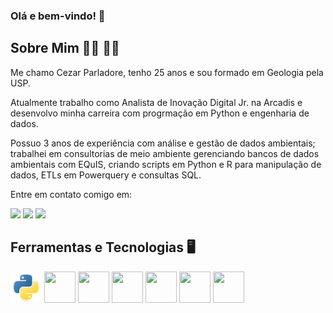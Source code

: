 ### Olá e bem-vindo! 👋

## Sobre Mim 🧍‍♂️ 🏳️‍🌈
Me chamo Cezar Parladore, tenho 25 anos e sou formado em Geologia pela USP.

Atualmente trabalho como Analista de Inovação Digital Jr. na Arcadis e desenvolvo minha carreira com
progrmação em Python e engenharia de dados.

Possuo 3 anos de experiência com análise e gestão de dados ambientais; trabalhei em consultorias de meio ambiente gerenciando bancos de dados ambientais com EQuIS, criando scripts em Python e R para manipulação de dados, ETLs em Powerquery e consultas SQL.

Entre em contato comigo em:

<div>
<a href="https://instagram.com/cezareilparladore" target="_blank"><img src="https://img.shields.io/badge/-Instagram-%23E4405F?style=for-the-badge&logo=instagram&logoColor=white" target="_blank"></a>
<a href = "mailto:cezar.parladore@alumni.usp.br"><img src="https://img.shields.io/badge/Gmail-D14836?style=for-the-badge&logo=gmail&logoColor=white" target="_blank"></a>
<a href="https://www.linkedin.com/in/cezar-parladore" target="_blank"><img src="https://img.shields.io/badge/-LinkedIn-%230077B5?style=for-the-badge&logo=linkedin&logoColor=white" target="_blank"></a>
</div>

## Ferramentas e Tecnologias 🖥️

<img src="img/python-original.svg" height=50 width=50/> <img src="https://cdn.jsdelivr.net/gh/devicons/devicon/icons/markdown/markdown-original.svg" height=50 width=50/> <img src="https://cdn.jsdelivr.net/gh/devicons/devicon/icons/pandas/pandas-original.svg" height=50 width=50/> <img src="https://cdn.jsdelivr.net/gh/devicons/devicon/icons/latex/latex-original.svg" height=50 width=50/> <img src="https://cdn.jsdelivr.net/gh/devicons/devicon/icons/git/git-original.svg" height=50 width=50/> <img src="https://cdn.jsdelivr.net/gh/devicons/devicon/icons/vscode/vscode-original.svg" height=50 width=50/> <img src="https://cdn.jsdelivr.net/gh/devicons/devicon/icons/fedora/fedora-original.svg" height=50 width=50/>





